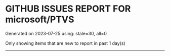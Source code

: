 
# GITHUB ISSUES REPORT FOR microsoft/PTVS


Generated on 2023-07-25 using: stale=30, all=0


Only showing items that are new to report in past 1 day(s)


---
